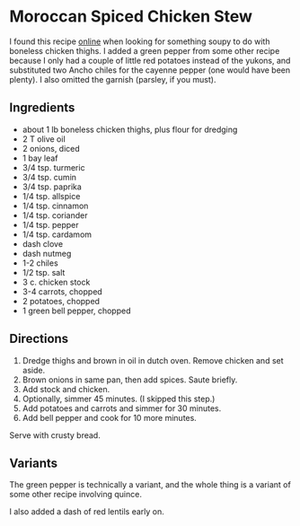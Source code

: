 # Moroccan Spiced Chicken Stew

I found this recipe [online](http://www.anediblemosaic.com/?p=4167) when looking for something soupy to do with boneless chicken thighs.  I added a green pepper from some other recipe because I only had a couple of little red potatoes instead of the yukons, and substituted two Ancho chiles for the cayenne pepper (one would have been plenty).  I also omitted the garnish (parsley, if you must).

## Ingredients

* about 1 lb boneless chicken thighs, plus flour for dredging
* 2 T olive oil
* 2 onions, diced
* 1 bay leaf
* 3/4 tsp. turmeric
* 3/4 tsp. cumin
* 3/4 tsp. paprika
* 1/4 tsp. allspice
* 1/4 tsp. cinnamon
* 1/4 tsp. coriander
* 1/4 tsp. pepper
* 1/4 tsp. cardamom
* dash clove
* dash nutmeg
* 1-2 chiles
* 1/2 tsp. salt
* 3 c. chicken stock
* 3-4 carrots, chopped
* 2 potatoes, chopped
* 1 green bell pepper, chopped

## Directions

1. Dredge thighs and brown in oil in dutch oven.  Remove chicken and set aside.
2. Brown onions in same pan, then add spices. Saute briefly.
3. Add stock and chicken.
4. Optionally, simmer 45 minutes.  (I skipped this step.)
5. Add potatoes and carrots and simmer for 30 minutes.
6. Add bell pepper and cook for 10 more minutes.

Serve with crusty bread.


## Variants

The green pepper is technically a variant, and the whole thing is a variant of some other recipe involving quince.

I also added a dash of red lentils early on.

